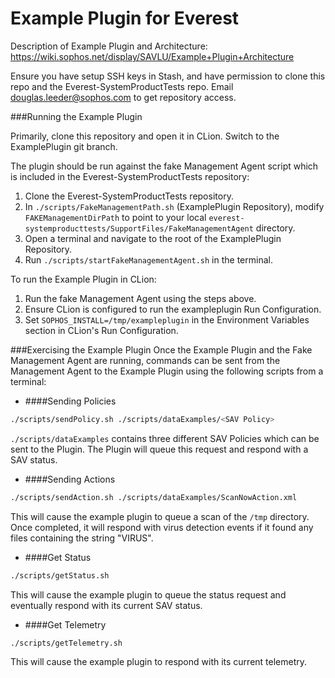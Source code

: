 # Example Plugin for Everest

Description of Example Plugin and Architecture: https://wiki.sophos.net/display/SAVLU/Example+Plugin+Architecture

Ensure you have setup SSH keys in Stash, and have permission to clone this repo and the Everest-SystemProductTests repo.
Email douglas.leeder@sophos.com to get repository access.

###Running the Example Plugin

Primarily, clone this repository and open it in CLion. Switch to the ExamplePlugin git branch.

The plugin should be run against the fake Management Agent script which is included in the Everest-SystemProductTests repository:

1. Clone the Everest-SystemProductTests repository.
2. In `./scripts/FakeManagementPath.sh` (ExamplePlugin Repository), modify `FAKEManagementDirPath` to point to your local `everest-systemproducttests/SupportFiles/FakeManagementAgent` directory.
3. Open a terminal and navigate to the root of the ExamplePlugin Repository.
4. Run `./scripts/startFakeManagementAgent.sh` in the terminal.

To run the Example Plugin in CLion:

1. Run the fake Management Agent using the steps above.
2. Ensure CLion is configured to run the exampleplugin Run Configuration.
3. Set `SOPHOS_INSTALL=/tmp/exampleplugin` in the Environment Variables section in CLion's Run Configuration.

###Exercising the Example Plugin
Once the Example Plugin and the Fake Management Agent are running, commands can be sent from the Management Agent to the Example Plugin using the following scripts from a terminal:

* ####Sending Policies

```bash
./scripts/sendPolicy.sh ./scripts/dataExamples/<SAV Policy>
```
`./scripts/dataExamples` contains three different SAV Policies which can be sent to the Plugin. The Plugin will queue this request and respond with a SAV status.


* ####Sending Actions

```bash
./scripts/sendAction.sh ./scripts/dataExamples/ScanNowAction.xml
```
This will cause the example plugin to queue a scan of the `/tmp` directory. Once completed, it will respond with virus detection events if it found any files containing the string "VIRUS".

* ####Get Status

```bash
./scripts/getStatus.sh
```

This will cause the example plugin to queue the status request and eventually respond with its current SAV status.

* ####Get Telemetry

```bash
./scripts/getTelemetry.sh
```

This will cause the example plugin to respond with its current telemetry.